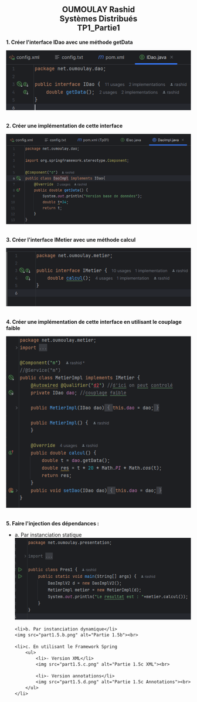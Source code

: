 
<h2 style="text-align: center;">
    OUMOULAY Rashid<br>
    Systèmes Distribués<br>
    TP1_Partie1
</h2>

<p><strong>1. Créer l'interface IDao avec une méthode getData</strong></p>
<img src="part1.1.png" alt="Partie 1.1"><br><br>

<p><strong>2. Créer une implémentation de cette interface</strong></p>
<img src="part1.2.png" alt="Partie 1.2"><br><br>

<p><strong>3. Créer l'interface IMetier avec une méthode calcul</strong></p>
<img src="part1.3.png" alt="Partie 1.3"><br><br>

<p><strong>4. Créer une implémentation de cette interface en utilisant le couplage faible</strong></p>
<img src="part1.4.png" alt="Partie 1.4"><br><br>

<p><strong>5. Faire l'injection des dépendances :</strong></p>
<ul>
    <li>a. Par instanciation statique</li>
    <img src="part1.5.a.png" alt="Partie 1.5a"><br>

    <li>b. Par instanciation dynamique</li>
    <img src="part1.5.b.png" alt="Partie 1.5b"><br>

    <li>c. En utilisant le Framework Spring
        <ul>
            <li>- Version XML</li>
            <img src="part1.5.c.png" alt="Partie 1.5c XML"><br>

            <li>- Version annotations</li>
            <img src="part1.5.d.png" alt="Partie 1.5c Annotations"><br>
        </ul>
    </li>
</ul>
